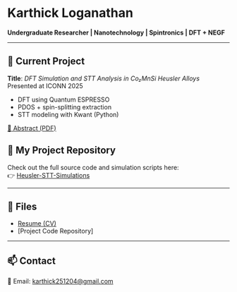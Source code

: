 # Karthick Loganathan

**Undergraduate Researcher | Nanotechnology | Spintronics | DFT + NEGF**

---

## 🧪 Current Project

**Title**: *DFT Simulation and STT Analysis in Co₂MnSi Heusler Alloys*  
Presented at ICONN 2025  
- DFT using Quantum ESPRESSO  
- PDOS + spin-splitting extraction  
- STT modeling with Kwant (Python)

[🔗 Abstract (PDF)](./Heusler_DFT_STT_Abstract.txt)
## 🔗 My Project Repository

Check out the full source code and simulation scripts here:  
👉 [Heusler-STT-Simulations](https://github.com/Karthick-Loganathan-1/Heusler-alloy-STT)


---

## 📂 Files

- [Resume (CV)](./Karthick_CV.pdf)
- [Project Code Repository]

---

## 📫 Contact

📧 Email: karthick251204@gmail.com  


